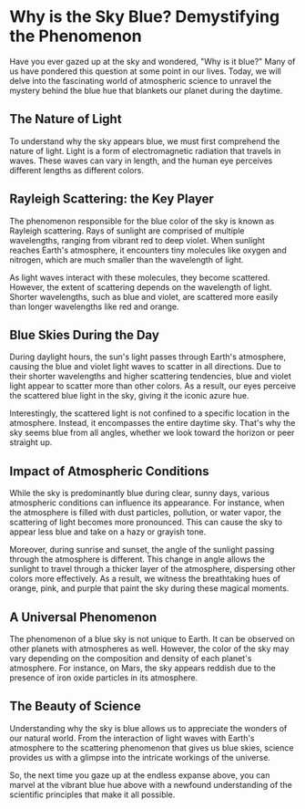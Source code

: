 # Why is the Sky Blue? Demystifying the Phenomenon

Have you ever gazed up at the sky and wondered, "Why is it blue?" Many of us have pondered this question at some point in our lives. Today, we will delve into the fascinating world of atmospheric science to unravel the mystery behind the blue hue that blankets our planet during the daytime.

## The Nature of Light

To understand why the sky appears blue, we must first comprehend the nature of light. Light is a form of electromagnetic radiation that travels in waves. These waves can vary in length, and the human eye perceives different lengths as different colors.

## Rayleigh Scattering: the Key Player

The phenomenon responsible for the blue color of the sky is known as Rayleigh scattering. Rays of sunlight are comprised of multiple wavelengths, ranging from vibrant red to deep violet. When sunlight reaches Earth's atmosphere, it encounters tiny molecules like oxygen and nitrogen, which are much smaller than the wavelength of light.

As light waves interact with these molecules, they become scattered. However, the extent of scattering depends on the wavelength of light. Shorter wavelengths, such as blue and violet, are scattered more easily than longer wavelengths like red and orange.

## Blue Skies During the Day

During daylight hours, the sun's light passes through Earth's atmosphere, causing the blue and violet light waves to scatter in all directions. Due to their shorter wavelengths and higher scattering tendencies, blue and violet light appear to scatter more than other colors. As a result, our eyes perceive the scattered blue light in the sky, giving it the iconic azure hue.

Interestingly, the scattered light is not confined to a specific location in the atmosphere. Instead, it encompasses the entire daytime sky. That's why the sky seems blue from all angles, whether we look toward the horizon or peer straight up.

## Impact of Atmospheric Conditions

While the sky is predominantly blue during clear, sunny days, various atmospheric conditions can influence its appearance. For instance, when the atmosphere is filled with dust particles, pollution, or water vapor, the scattering of light becomes more pronounced. This can cause the sky to appear less blue and take on a hazy or grayish tone.

Moreover, during sunrise and sunset, the angle of the sunlight passing through the atmosphere is different. This change in angle allows the sunlight to travel through a thicker layer of the atmosphere, dispersing other colors more effectively. As a result, we witness the breathtaking hues of orange, pink, and purple that paint the sky during these magical moments.

## A Universal Phenomenon

The phenomenon of a blue sky is not unique to Earth. It can be observed on other planets with atmospheres as well. However, the color of the sky may vary depending on the composition and density of each planet's atmosphere. For instance, on Mars, the sky appears reddish due to the presence of iron oxide particles in its atmosphere.

## The Beauty of Science

Understanding why the sky is blue allows us to appreciate the wonders of our natural world. From the interaction of light waves with Earth's atmosphere to the scattering phenomenon that gives us blue skies, science provides us with a glimpse into the intricate workings of the universe.

So, the next time you gaze up at the endless expanse above, you can marvel at the vibrant blue hue above with a newfound understanding of the scientific principles that make it all possible.